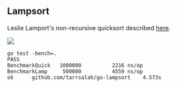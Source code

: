 ## Lampsort
Leslie Lamport's non-recursive quicksort described [here](http://bertrandmeyer.com/2014/12/07/lampsort/).

![](http://upload.wikimedia.org/wikipedia/commons/6/6a/Sorting_quicksort_anim.gif)

```
go test -bench=.
PASS
BenchmarkQuick	 1000000	      2216 ns/op
BenchmarkLamp	  500000	      4559 ns/op
ok  	github.com/tarrsalah/go-lampsort	4.573s
```
